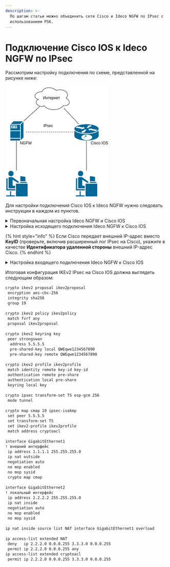 ```yaml
---
description: >-
  По шагам статьи можно объединить сети Cisco и Ideco NGFW по IPsec с
  использованием PSK.
---
```


# Подключение Cisco IOS к Ideco NGFW по IPsec

Рассмотрим настройку подключения по схеме, представленной на рисунке ниже:

![](/.gitbook/assets/connect-utm-to-cisco-via-ipsec1.png)

Для настройки подключения Cisco IOS к Ideco NGFW нужно следовать инструкции в каждом из пунктов.

<details>

<summary>Первоначальная настройка Ideco NGFW и Cisco IOS</summary>

### Настройка Ideco NGFW

Настройте на Ideco NGFW локальный и внешний интерфейсы. Подробная информация находится в статье [Первоначальная настройка](/installation/initial-setup.md).

### Настройка Cisco IOS XE

Настройку Cisco можно осуществить через консоль устройства или, воспользовавшись нашими конфигурационными скриптами, сгенерированными по адресу [https://cisco.ideco.ru/](https://cisco.ideco.ru).

#### Настройка Cisco через консоль:

1\. Настройка локального интерфейса:

```
enable
conf t
interface GigabitEthernet2
ip address <локальный IP Cisco> <маска подсети>
no shutdown
ip nat inside
exit
```

2\. Настройка внешнего интерфейса:

```
interface GigabitEthernet1
ip address <внешний IP Cisco> <маска подсети>
no shutdown
ip nat outside
exit
```

3\. Проверьте наличие связи между внешними интерфейсами Ideco NGFW и Cisco. Для этого в консоли Cisco используйте команду `ping <внешний IP NGFW>`. Результат вывода команды - наличие ICMP-ответов.

4\. Создание access-list с адресацией локальной сети:

```
ip access-list extended NAT
permit ip <локальная подсеть Cisco> <обратная маска подсети> any
exit
```

5\. Настройка NAT:

```
ip nat inside source list NAT interface GigabitEthernet1 overload
exit
```

6\. Сохранение настроек конфигурации:

```
write memory
```

7\. **После сохранения настроек проверьте, что из локальной сети Cisco присутствует доступ в сеть интернет.**\
   Для этого перейдите на какой-нибудь сайт (например: [https://www.cisco.com/](https://www.cisco.com)) с устройства в локальной сети Cisco.

### Настройка IKEv2+IPsec на Cisco:

1\. Создание proposal:

```
conf t
crypto ikev2 proposal ikev2proposal
encryption aes-cbc-256
integrity sha256
group 19
exit
```

2\. Создание policy:

```
crypto ikev2 policy ikev2policy
match fvrf any
proposal ikev2proposal
exit
```

3\. Создание peer (key\_id - идентификатор удаленной стороны, т. е. Ideco NGFW):

```
crypto ikev2 keyring key
peer strongswan
address <внешний IP NGFW>
identity key-id <key_id>
pre-shared-key local <psk>
pre-shared-key remote <psk>
exit
exit
```

4\. Создание IKEv2 profile:

```
crypto ikev2 profile ikev2profile
match identity remote address <внешний IP NGFW> 255.255.255.255
authentication remote pre-share
authentication local pre-share
keyring local key
exit
```

5\. Настройка шифрования в esp:

```
crypto ipsec transform-set TS esp-gcm 256
mode tunnel
exit
```

6\. Создание ipsec-isakmp:

```
crypto map cmap 10 ipsec-isakmp
set peer <внешний IP NGFW>
set transform-set TS
set ikev2-profile ikev2profile
match address cryptoacl
exit
```

7\. Настройка crypto map на внешнем интерфейсе:

```
interface GigabitEthernet1
crypto map cmap
exit
```

8\. Создание access-list для трафика между локальными сетями Cisco и NGFW:

```
ip access-list extended cryptoacl
permit ip <локальная подсеть Cisco> <обратная маска подсети> <локальная подсеть NGFW> <обратная маска подсети>
exit
```

9\. Добавление в access-list NAT исключения трафика между локальными сетями Cisco и NGFW (правило `deny` должно оказаться выше чем `permit`):

```
ip access-list extended NAT
no permit ip <локальная подсеть Cisco> <обратная маска подсети> any
deny ip <локальная подсеть Cisco> <обратная маска подсети> <локальная подсеть NGFW> <обратная маска подсети>
permit ip <локальная подсеть Cisco> <обратная маска подсети> any
exit

end
```

10\. Сохранение настроек конфигурации:

```
write memory
```

</details>

<details>

<summary>Настройка исходящего подключения Ideco NGFW к Cisco IOS</summary>

Для настройки исходящего IPsec подключения на Ideco NGFW выполните действия:

1\. В веб-интерфейсе Ideco NGFW откройте вкладку **Сервисы -> IPsec -> Исходящие подключения**.

2\. Добавьте новое подключение:

   * **Название** - любое;
   * **Зона** - укажите зону для добавления IPSec подключения;
   * **Адрес удаленного устройства** - введите IP-адрес удаленного устройства;
   * **Тип аутентификации** - PSK;
   * **PSK** - будет сгенерирован случайный PSK-ключ. Он потребуется, чтобы настроить подключение в Cisco;
   * **Идентификатор NGFW** - введенный вами ключ будет использоваться для идентификации исходящего подключения. Введите также этот идентификатор в Cisco;
   * **Домашние локальные сети** - укажите локальную сеть Ideco NGFW;
   * **Удаленные локальные сети** - укажите локальную сеть Cisco;
   * **IP-адрес интерфейса туннеля** - укажите IP-адрес интерфейса туннеля при динамической маршрутизации BGP;

3\. Проверьте, что подключение установилось (в столбце **Статусы** зеленым цветом будет подсвечена надпись **Установлено**).

4\. Проверьте наличие трафика между локальными сетями (TCP и web).

</details>

{% hint style="info" %}
Если Cisco передает внешний IP-адрес вместо **KeyID** (проверьте, включив расширенный лог IPsec на Cisco), укажите в качестве **Идентификатора удаленной стороны** внешний IP-адрес Cisco.
{% endhint %}

<details>

<summary>Настройка входящего подключения Ideco NGFW к Cisco IOS</summary>

Для настройки входящего IPsec-подключения на Ideco NGFW выполните действия:

1\. В веб-интерфейсе Ideco NGFW откройте вкладку **Сервисы -> IPsec -> Устройства(входящие подключения)**.

2\. Добавьте новое подключение:

* **Название** - любое;
* **Зона** - укажите зону для добавления IPSec-подключения;
* **Тип аутентификации** - PSK;
* **PSK** - укажите PSK-ключ;
* **Идентификатор удаленной стороны** - вставьте идентификатор Cisco (параметр Key ID);
* **Домашние локальные сети** - укажите локальную сеть Ideco NGFW;
* **Удаленные локальные сети** - укажите локальную сеть Cisco;
* **IP-адрес интерфейса туннеля** - укажите IP-адрес интерфейса туннеля при динамической маршрутизации.

3\. Сохраните созданное подключение, затем нажмите на кнопку **Включить**.

4\. Проверьте, что подключение установлено (в столбце **Статусы** зеленым цветом будет подсвечена надпись **Установлено**).

5\. Проверьте наличие трафика между локальными сетями (TCP и web).

</details>

Итоговая конфигурация IKEv2 IPsec на Cisco IOS должна выглядеть следующим образом:

```
crypto ikev2 proposal ikev2proposal
 encryption aes-cbc-256
 integrity sha256
 group 19

crypto ikev2 policy ikev2policy
 match fvrf any
 proposal ikev2proposal

crypto ikev2 keyring key
 peer strongswan
  address 5.5.5.5
  pre-shared-key local QWEqwe1234567890
  pre-shared-key remote QWEqwe1234567890

crypto ikev2 profile ikev2profile
 match identity remote key-id key-id
 authentication remote pre-share
 authentication local pre-share
 keyring local key

crypto ipsec transform-set TS esp-gcm 256
 mode tunnel

crypto map cmap 10 ipsec-isakmp
 set peer 5.5.5.5
 set transform-set TS
 set ikev2-profile ikev2profile
 match address cryptoacl

interface GigabitEthernet1
! внешний интерфейс
 ip address 1.1.1.1 255.255.255.0
 ip nat outside
 negotiation auto
 no mop enabled
 no mop sysid
 crypto map cmap

interface GigabitEthernet2
! локальный интерфейс
 ip address 2.2.2.2 255.255.255.0
 ip nat inside
 negotiation auto
 no mop enabled
 no mop sysid

ip nat inside source list NAT interface GigabitEthernet1 overload

ip access-list extended NAT
 deny   ip 2.2.2.0 0.0.0.255 3.3.3.0 0.0.0.255
 permit ip 2.2.2.0 0.0.0.255 any
ip access-list extended cryptoacl
 permit ip 2.2.2.0 0.0.0.255 3.3.3.0 0.0.0.255
```